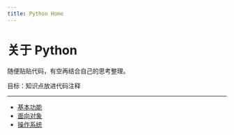 ```yaml
---
title: Python Home
---
```


关于 Python
========

随便贴贴代码，有空再结合自己的思考整理。

目标：知识点放进代码注释

***

-   [基本功能][basics]
-   [面向对象][object-oriented]
-   [操作系统][system-interaction]

  [basics]: basics.md
  [object-oriented]: object-oriented.md
  [system-interaction]: system-interaction.md
